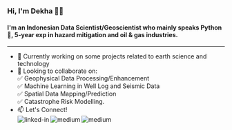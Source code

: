 ### Hi, I'm Dekha 👋👋
#### I'm an Indonesian Data Scientist/Geoscientist who mainly speaks Python :snake:, 5-year exp in hazard mitigation and oil & gas industries.
------------------
- 🔭 Currently working on some projects related to earth science and technology
- 👯 Looking to collaborate on:
  <br>
  :white_check_mark: Geophysical Data Processing/Enhancement
  <br>
  :white_check_mark: Machine Learning in Well Log and Seismic Data
  <br>
  :white_check_mark: Spatial Data Mapping/Prediction
  <br>
  :white_check_mark: Catastrophe Risk Modelling.
- 📫 Let's Connect!
  <br>
  [<img align="left" alt="linked-in" src="https://img.shields.io/badge/linkedin-%230077B5.svg?&style=for-the-badge&logo=linkedin&logoColor=white" />](https://www.linkedin.com/in/mordekhai/)
  [<img align="left" alt="medium" src="https://img.shields.io/badge/medium-%2312100E.svg?&style=for-the-badge&logo=medium&logoColor=white" />](https://medium.com/@dekha51)
  [<img align="left" alt="medium" src="https://img.shields.io/badge/Webpage-Geovartha.id-orange?&style=for-the-badge&logoColor=white" />](https://geovartha.id)

<!--
**dekha51/dekha51** is a ✨ _special_ ✨ repository because its `README.md` (this file) appears on your GitHub profile.

Here are some ideas to get you started:

- 🔭 I’m currently working on ...
- 🌱 I’m currently learning ...
- 👯 I’m looking to collaborate on ...
- 🤔 I’m looking for help with ...
- 💬 Ask me about ...
- 📫 How to reach me: ...
- 😄 Pronouns: ...
- ⚡ Fun fact: ...
-->

